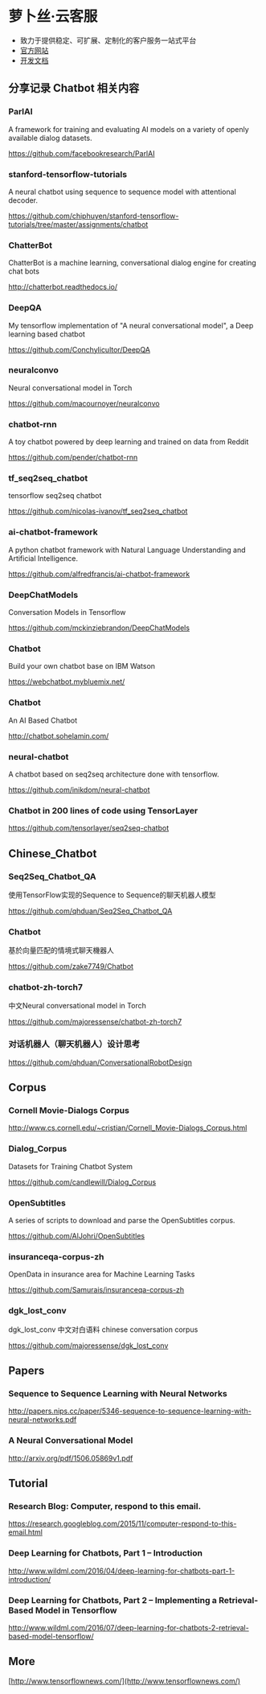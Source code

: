 # 萝卜丝·云客服

- 致力于提供稳定、可扩展、定制化的客户服务一站式平台
- [官方网站](https://www.bytedesk.com)
- [开发文档](https://www.bytedesk.com/support/article?uid=201808221551193&aid=201808252118461)

## 分享记录 Chatbot 相关内容

### ParlAI

A framework for training and evaluating AI models on a variety of openly available dialog datasets.

https://github.com/facebookresearch/ParlAI

### stanford-tensorflow-tutorials

A neural chatbot using sequence to sequence model with attentional decoder.

https://github.com/chiphuyen/stanford-tensorflow-tutorials/tree/master/assignments/chatbot

### ChatterBot

ChatterBot is a machine learning, conversational dialog engine for creating chat bots

http://chatterbot.readthedocs.io/

### DeepQA

My tensorflow implementation of "A neural conversational model", a Deep learning based chatbot

https://github.com/Conchylicultor/DeepQA

### neuralconvo

Neural conversational model in Torch

https://github.com/macournoyer/neuralconvo

### chatbot-rnn

A toy chatbot powered by deep learning and trained on data from Reddit

https://github.com/pender/chatbot-rnn

### tf_seq2seq_chatbot

tensorflow seq2seq chatbot

https://github.com/nicolas-ivanov/tf_seq2seq_chatbot

### ai-chatbot-framework

A python chatbot framework with Natural Language Understanding and Artificial Intelligence.

https://github.com/alfredfrancis/ai-chatbot-framework

### DeepChatModels

Conversation Models in Tensorflow

https://github.com/mckinziebrandon/DeepChatModels

### Chatbot

Build your own chatbot base on IBM Watson

https://webchatbot.mybluemix.net/

### Chatbot

An AI Based Chatbot

http://chatbot.sohelamin.com/

### neural-chatbot

A chatbot based on seq2seq architecture done with tensorflow.

https://github.com/inikdom/neural-chatbot

### Chatbot in 200 lines of code using TensorLayer

https://github.com/tensorlayer/seq2seq-chatbot


## Chinese_Chatbot

### Seq2Seq_Chatbot_QA

使用TensorFlow实现的Sequence to Sequence的聊天机器人模型

https://github.com/qhduan/Seq2Seq_Chatbot_QA

### Chatbot

基於向量匹配的情境式聊天機器人

https://github.com/zake7749/Chatbot

### chatbot-zh-torch7

中文Neural conversational model in Torch

https://github.com/majoressense/chatbot-zh-torch7


### 对话机器人（聊天机器人）设计思考

https://github.com/qhduan/ConversationalRobotDesign


## Corpus

### Cornell Movie-Dialogs Corpus

http://www.cs.cornell.edu/~cristian/Cornell_Movie-Dialogs_Corpus.html

### Dialog_Corpus

Datasets for Training Chatbot System

https://github.com/candlewill/Dialog_Corpus

### OpenSubtitles

A series of scripts to download and parse the OpenSubtitles corpus.

https://github.com/AlJohri/OpenSubtitles

### insuranceqa-corpus-zh

OpenData in insurance area for Machine Learning Tasks

https://github.com/Samurais/insuranceqa-corpus-zh

### dgk_lost_conv

dgk_lost_conv 中文对白语料 chinese conversation corpus

https://github.com/majoressense/dgk_lost_conv


## Papers

### Sequence to Sequence Learning with Neural Networks

http://papers.nips.cc/paper/5346-sequence-to-sequence-learning-with-neural-networks.pdf

### A Neural Conversational Model

http://arxiv.org/pdf/1506.05869v1.pdf

## Tutorial

### Research Blog: Computer, respond to this email.

https://research.googleblog.com/2015/11/computer-respond-to-this-email.html

### Deep Learning for Chatbots, Part 1 – Introduction

http://www.wildml.com/2016/04/deep-learning-for-chatbots-part-1-introduction/

### Deep Learning for Chatbots, Part 2 – Implementing a Retrieval-Based Model in Tensorflow

http://www.wildml.com/2016/07/deep-learning-for-chatbots-2-retrieval-based-model-tensorflow/

## More
[http://www.tensorflownews.com/](http://www.tensorflownews.com/)

